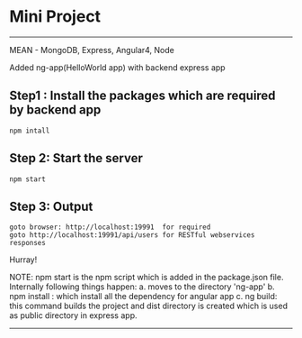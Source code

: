 # Mini Project 

-------------------------------------------------------------
MEAN - MongoDB, Express, Angular4, Node

Added ng-app(HelloWorld app) with backend express app

## Step1 : Install the packages which are required by backend app
    npm intall
## Step 2: Start the server
    npm start

## Step 3: Output
    goto browser: http://localhost:19991  for required
    goto http://localhost:19991/api/users for RESTful webservices responses    


Hurray!

NOTE: 
    npm start is the npm script which is added in the package.json file. 
    Internally following things happen:
    a. moves to the directory 'ng-app'
    b. npm install : which install all the dependency for angular app
    c. ng build: this command builds the project and dist directory is created which is used as public directory in express app.


-------------------------------------------------------------
    

